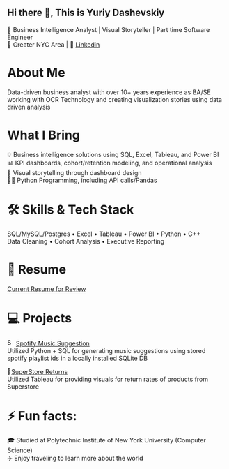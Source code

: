 ## Hi there 👋, This is Yuriy Dashevskiy

<!--
**yuriy-dashevskiy/yuriy-dashevskiy** is a ✨ _special_ ✨ repository because its `README.md` (this file) appears on your GitHub profile.

Here are some ideas to get you started:

- 🔭 I’m currently working on ...
- 🌱 I’m currently learning ...
- 👯 I’m looking to collaborate on ...
- 🤔 I’m looking for help with ...
- 💬 Ask me about ...
- 📫 How to reach me: ...
- 😄 Pronouns: ...
- ⚡ Fun fact: ...
-->
🎯 Business Intelligence Analyst | Visual Storyteller | Part time Software Engineer<br/>
📍 Greater NYC Area | 🔗 [Linkedin](https://www.linkedin.com/in/yuriy-dashevskiy/)

# About Me
Data-driven business analyst with over 10+ years experience as BA/SE working with OCR Technology and creating visualization stories using data driven analysis
# What I Bring
💡 Business intelligence solutions using SQL, Excel, Tableau, and Power BI<br/>
📊 KPI dashboards, cohort/retention modeling, and operational analysis<br/>
📸 Visual storytelling through dashboard design<br/>
👨‍💻 Python Programming, including API calls/Pandas

# 🛠️ Skills & Tech Stack
SQL/MySQL/Postgres • Excel • Tableau • Power BI • Python • C++ <br/>
Data Cleaning • Cohort Analysis • Executive Reporting

# 📄 Resume
[Current Resume for Review](https://github.com/yuriy-dashevskiy/resume)

# 💻 Projects

<a href="https://emoji.gg/emoji/SpotifyLogo"><img src="https://cdn3.emoji.gg/emojis/SpotifyLogo.png" width="16px" height="16px" alt="SpotifyLogo"></a>
[Spotify Music Suggestion](https://github.com/yuriy-dashevskiy/song_suggestion) <br/>
Utilized Python + SQL for generating music suggestions using stored spotify playlist ids in a locally installed SQLite DB

🏪[SuperStore Returns](https://github.com/yuriy-dashevskiy/superstore-returns-tableau) <br/>
Utilized Tableau for providing visuals for return rates of products from Superstore

# ⚡ Fun facts:
🎓 Studied at Polytechnic Institute of New York University (Computer Science)<br/>
✈️ Enjoy traveling to learn more about the world
